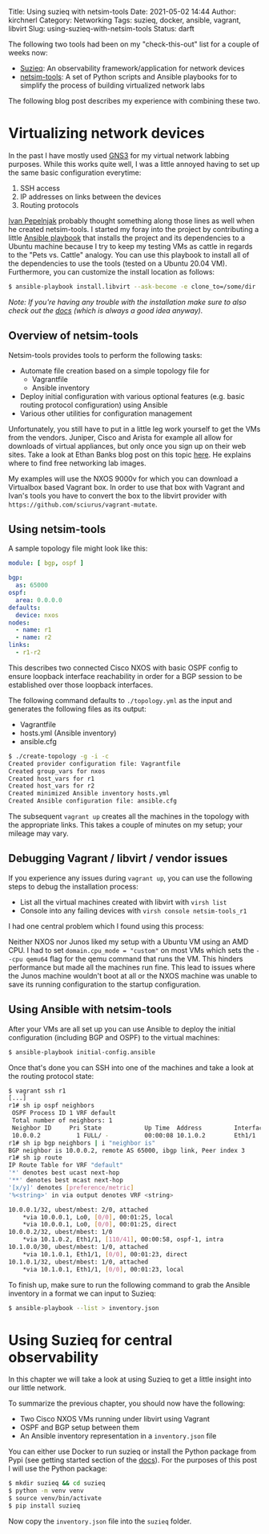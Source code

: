 Title: Using suzieq with netsim-tools
Date: 2021-05-02 14:44
Author: kirchnerl
Category: Networking
Tags: suzieq, docker, ansible, vagrant, libvirt
Slug: using-suzieq-with-netsim-tools
Status: darft

The following two tools had been on my "check-this-out" list for a couple
of weeks now:

- [Suzieq](https://github.com/netenglabs/suzieq): An observability
  framework/application for network devices
- [netsim-tools](https://github.com/ipspace/netsim-tools): A set of Python
  scripts and Ansible playbooks for to simplify the process of building
  virtualized network labs

The following blog post describes my experience with combining these two.

# Virtualizing network devices

In the past I have mostly used [GNS3](https://gns3.com/) for my virtual
network labbing purposes. While this works quite well, I was a little
annoyed having to set up the same basic configuration everytime:

1. SSH access
1. IP addresses on links between the devices
1. Routing protocols

[Ivan Pepelnjak](https://www.ipspace.net/Main_Page) probably thought
something along those lines as well when he created netsim-tools. I
started my foray into the project by contributing a little
[Ansible playbook](https://github.com/ipspace/netsim-tools/blob/master/install.libvirt)
that installs the project and its dependencies to a Ubuntu machine
because I try to keep my testing VMs as cattle in regards to the
"Pets vs. Cattle" analogy. You can use this playbook to install all of
the dependencies to use the tools (tested on a Ubuntu 20.04 VM).
Furthermore, you can customize the install location as follows:

```bash
$ ansible-playbook install.libvirt --ask-become -e clone_to=/some/dir
```

*Note: If you're having any trouble with the installation make sure
to also check out the [docs](https://netsim-tools.readthedocs.io/en/latest/index.html)
(which is always a good idea anyway).*

## Overview of netsim-tools

Netsim-tools provides tools to perform the following tasks:

- Automate file creation based on a simple topology file for
  - Vagrantfile
  - Ansible inventory
- Deploy initial configuration with various optional features (e.g.
  basic routing protocol configuration) using Ansible
- Various other utilities for configuration management

Unfortunately, you still have to put in a little leg work yourself to
get the VMs from the vendors. Juniper, Cisco and Arista for example
all allow for downloads of virtual appliances, but only once you sign up
on their web sites. Take a look at Ethan Banks blog post on this topic
[here](https://ethancbanks.com/free-networking-lab-images-from-arista-cisco-nvidia-cumulus/).
He explains where to find free networking lab images.

My examples will use the NXOS 9000v for which
you can download a Virtualbox based Vagrant box. In order to use that
box with Vagrant and Ivan's tools you have to convert the box to the
libvirt provider with `https://github.com/sciurus/vagrant-mutate`.

## Using netsim-tools

A sample topology file might look like this:

```yaml
module: [ bgp, ospf ]

bgp:
  as: 65000
ospf:
  area: 0.0.0.0
defaults:
  device: nxos
nodes:
  - name: r1
  - name: r2
links:
  - r1-r2
```

This describes two connected Cisco NXOS with basic OSPF config to ensure
loopback interface reachability in order for a BGP session to be
established over those loopback interfaces.

The following command defaults to `./topology.yml` as the input and
generates the following files as its output:
- Vagrantfile
- hosts.yml (Ansible inventory)
- ansible.cfg

```bash
$ ./create-topology -g -i -c
Created provider configuration file: Vagrantfile
Created group_vars for nxos
Created host_vars for r1
Created host_vars for r2
Created minimized Ansible inventory hosts.yml
Created Ansible configuration file: ansible.cfg
```

The subsequent `vagrant up` creates all the machines in the topology
with the appropriate links. This takes a couple of minutes on my setup;
your mileage may vary.

## Debugging Vagrant / libvirt / vendor issues

If you experience any issues during `vagrant up`, you can use the
following steps to debug the installation process:

- List all the virtual machines created with libvirt with `virsh list`
- Console into any failing devices with `virsh console netsim-tools_r1`

I had one central problem which I found using this process:

Neither NXOS nor Junos liked my setup with a Ubuntu VM using an AMD
CPU. I had to set `domain.cpu_mode = "custom"` on most VMs which sets
the `--cpu qemu64` flag for the qemu command that runs the VM. This
hinders performance but made all the machines run fine. This lead to
issues where the Junos machine wouldn't boot at all or the NXOS
machine was unable to save its running configuration to the startup
configuration. 

## Using Ansible with netsim-tools

After your VMs are all set up you can use Ansible to deploy the initial
configuration (including BGP and OSPF) to the virtual machines:

```bash
$ ansible-playbook initial-config.ansible
```

Once that's done you can SSH into one of the machines and take a look
at the routing protocol state:

```bash
$ vagrant ssh r1
[...]
r1# sh ip ospf neighbors
 OSPF Process ID 1 VRF default
 Total number of neighbors: 1
 Neighbor ID     Pri State            Up Time  Address         Interface
 10.0.0.2          1 FULL/ -          00:00:08 10.1.0.2        Eth1/1
r1# sh ip bgp neighbors | i "neighbor is"
BGP neighbor is 10.0.0.2, remote AS 65000, ibgp link, Peer index 3
r1# sh ip route
IP Route Table for VRF "default"
'*' denotes best ucast next-hop
'**' denotes best mcast next-hop
'[x/y]' denotes [preference/metric]
'%<string>' in via output denotes VRF <string>

10.0.0.1/32, ubest/mbest: 2/0, attached
    *via 10.0.0.1, Lo0, [0/0], 00:01:25, local
    *via 10.0.0.1, Lo0, [0/0], 00:01:25, direct
10.0.0.2/32, ubest/mbest: 1/0
    *via 10.1.0.2, Eth1/1, [110/41], 00:00:58, ospf-1, intra
10.1.0.0/30, ubest/mbest: 1/0, attached
    *via 10.1.0.1, Eth1/1, [0/0], 00:01:23, direct
10.1.0.1/32, ubest/mbest: 1/0, attached
    *via 10.1.0.1, Eth1/1, [0/0], 00:01:23, local
```

To finish up, make sure to run the following command to grab
the Ansible inventory in a format we can input to Suzieq:

```bash
$ ansible-playbook --list > inventory.json
```

# Using Suzieq for central observability

In this chapter we will take a look at using Suzieq to get a little
insight into our little network.

To summarize the previous chapter, you should now have the following:

- Two Cisco NXOS VMs running under libvirt using Vagrant
- OSPF and BGP setup between them
- An Ansible inventory representation in a `inventory.json` file

You can either use Docker to run suzieq or install the Python package
from Pypi (see getting started section of the
[docs](https://suzieq.readthedocs.io/en/latest/getting_started/)). For
the purposes of this post I will use the Python package:

```bash
$ mkdir suzieq && cd suzieq
$ python -m venv venv
$ source venv/bin/activate
$ pip install suzieq
```

Now copy the `inventory.json` file into the `suzieq` folder.
